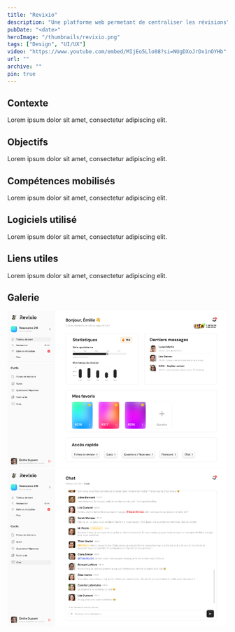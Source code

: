 ```yaml
---
title: "Revixio"
description: "Une platforme web permetant de centraliser les révisions"
pubDate: "<date>"
heroImage: "/thumbnails/revixio.png"
tags: ["Design", "UI/UX"]
video: "https://www.youtube.com/embed/MIjEo5Llo08?si=NUgDXoJrDx1nOYHb"
url: ""
archive: ""
pin: true
---
```


## Contexte
Lorem ipsum dolor sit amet, consectetur adipiscing elit.

## Objectifs
Lorem ipsum dolor sit amet, consectetur adipiscing elit.

## Compétences mobilisés
Lorem ipsum dolor sit amet, consectetur adipiscing elit.

## Logiciels utilisé
Lorem ipsum dolor sit amet, consectetur adipiscing elit.

## Liens utiles
Lorem ipsum dolor sit amet, consectetur adipiscing elit.

## Galerie
![revixio Image 1](src/assets/projects/revixio/revixio1.png)
![revixio Image 2](src/assets/projects/revixio/revixio2.png)
